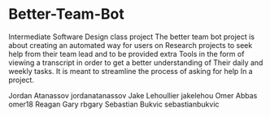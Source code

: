 # Better-Team-Bot
Intermediate Software Design class project
The better team bot project is about creating an automated way for users on 
Research projects to seek help from their team lead and to be provided extra 
Tools in the form of viewing a transcript in order to get a better understanding of
Their daily and weekly tasks. It is meant to streamline the process of asking for help 
In a project.

Jordan Atanassov jordanatanassov
Jake Lehoullier jakelehou
Omer Abbas omer18
Reagan Gary rbgary
Sebastian Bukvic sebastianbukvic


